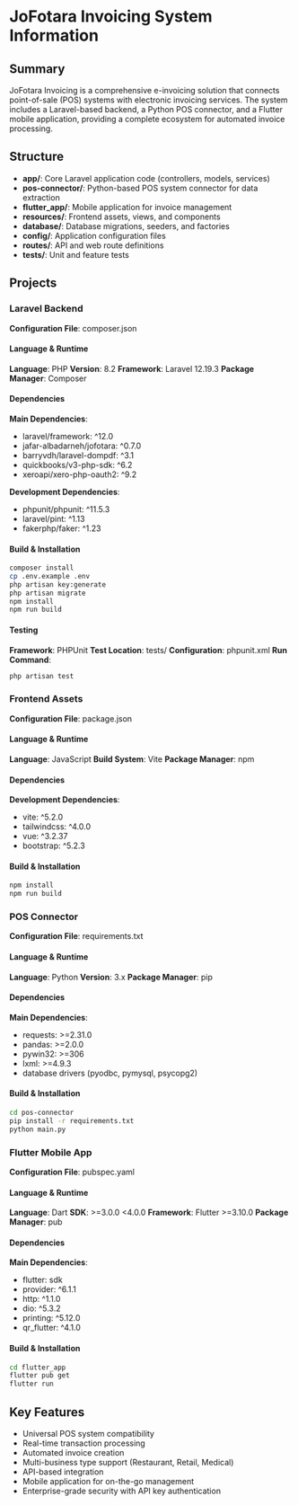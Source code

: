 # JoFotara Invoicing System Information

## Summary
JoFotara Invoicing is a comprehensive e-invoicing solution that connects point-of-sale (POS) systems with electronic invoicing services. The system includes a Laravel-based backend, a Python POS connector, and a Flutter mobile application, providing a complete ecosystem for automated invoice processing.

## Structure
- **app/**: Core Laravel application code (controllers, models, services)
- **pos-connector/**: Python-based POS system connector for data extraction
- **flutter_app/**: Mobile application for invoice management
- **resources/**: Frontend assets, views, and components
- **database/**: Database migrations, seeders, and factories
- **config/**: Application configuration files
- **routes/**: API and web route definitions
- **tests/**: Unit and feature tests

## Projects

### Laravel Backend
**Configuration File**: composer.json

#### Language & Runtime
**Language**: PHP
**Version**: 8.2
**Framework**: Laravel 12.19.3
**Package Manager**: Composer

#### Dependencies
**Main Dependencies**:
- laravel/framework: ^12.0
- jafar-albadarneh/jofotara: ^0.7.0
- barryvdh/laravel-dompdf: ^3.1
- quickbooks/v3-php-sdk: ^6.2
- xeroapi/xero-php-oauth2: ^9.2

**Development Dependencies**:
- phpunit/phpunit: ^11.5.3
- laravel/pint: ^1.13
- fakerphp/faker: ^1.23

#### Build & Installation
```bash
composer install
cp .env.example .env
php artisan key:generate
php artisan migrate
npm install
npm run build
```

#### Testing
**Framework**: PHPUnit
**Test Location**: tests/
**Configuration**: phpunit.xml
**Run Command**:
```bash
php artisan test
```

### Frontend Assets
**Configuration File**: package.json

#### Language & Runtime
**Language**: JavaScript
**Build System**: Vite
**Package Manager**: npm

#### Dependencies
**Development Dependencies**:
- vite: ^5.2.0
- tailwindcss: ^4.0.0
- vue: ^3.2.37
- bootstrap: ^5.2.3

#### Build & Installation
```bash
npm install
npm run build
```

### POS Connector
**Configuration File**: requirements.txt

#### Language & Runtime
**Language**: Python
**Version**: 3.x
**Package Manager**: pip

#### Dependencies
**Main Dependencies**:
- requests: >=2.31.0
- pandas: >=2.0.0
- pywin32: >=306
- lxml: >=4.9.3
- database drivers (pyodbc, pymysql, psycopg2)

#### Build & Installation
```bash
cd pos-connector
pip install -r requirements.txt
python main.py
```

### Flutter Mobile App
**Configuration File**: pubspec.yaml

#### Language & Runtime
**Language**: Dart
**SDK**: >=3.0.0 <4.0.0
**Framework**: Flutter >=3.10.0
**Package Manager**: pub

#### Dependencies
**Main Dependencies**:
- flutter: sdk
- provider: ^6.1.1
- http: ^1.1.0
- dio: ^5.3.2
- printing: ^5.12.0
- qr_flutter: ^4.1.0

#### Build & Installation
```bash
cd flutter_app
flutter pub get
flutter run
```

## Key Features
- Universal POS system compatibility
- Real-time transaction processing
- Automated invoice creation
- Multi-business type support (Restaurant, Retail, Medical)
- API-based integration
- Mobile application for on-the-go management
- Enterprise-grade security with API key authentication

